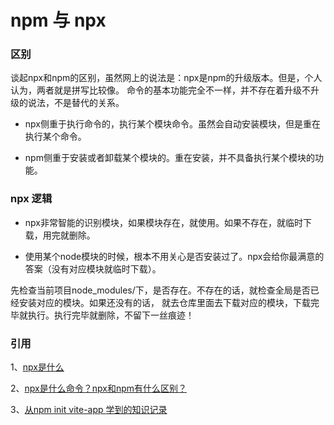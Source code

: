 # npm 与 npx

### 区别

谈起npx和npm的区别，虽然网上的说法是：npx是npm的升级版本。但是，个人认为，两者就是拼写比较像。
命令的基本功能完全不一样，并不存在着升级不升级的说法，不是替代的关系。

- npx侧重于执行命令的，执行某个模块命令。虽然会自动安装模块，但是重在执行某个命令。

- npm侧重于安装或者卸载某个模块的。重在安装，并不具备执行某个模块的功能。

### npx 逻辑

- npx非常智能的识别模块，如果模块存在，就使用。如果不存在，就临时下载，用完就删除。

- 使用某个node模块的时候，根本不用关心是否安装过了。npx会给你最满意的答案（没有对应模块就临时下载）。


先检查当前项目node_modules/下，是否存在。不存在的话，就检查全局是否已经安装对应的模块。如果还没有的话，
就去仓库里面去下载对应的模块，下载完毕就执行。执行完毕就删除，不留下一丝痕迹！


### 引用

1、[npx是什么](https://zhuanlan.zhihu.com/p/27840803)

2、[npx是什么命令？npx和npm有什么区别？](https://newsn.net/say/npx.html)

3、[从npm init vite-app <project-name>学到的知识记录](https://www.cnblogs.com/wuzhiquan/p/14183341.html)
